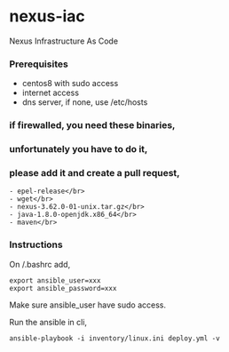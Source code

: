 # nexus-iac
Nexus Infrastructure As Code

### Prerequisites
- centos8 with sudo access
- internet access
- dns server, if none, use /etc/hosts

### if firewalled, you need these binaries, 
### unfortunately you have to do it, 
### please add it and create a pull request,
```
- epel-release</br>
- wget</br>
- nexus-3.62.0-01-unix.tar.gz</br>
- java-1.8.0-openjdk.x86_64</br>
- maven</br>
```

### Instructions

On <home>/.bashrc add,
```
export ansible_user=xxx
export ansible_password=xxx
```
Make sure ansible_user have sudo access.

Run the ansible in cli,
```
ansible-playbook -i inventory/linux.ini deploy.yml -v
```
